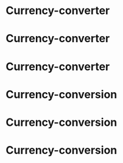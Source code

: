 # Currency-converter
# Currency-converter
# Currency-converter
# Currency-conversion
# Currency-conversion
# Currency-conversion
